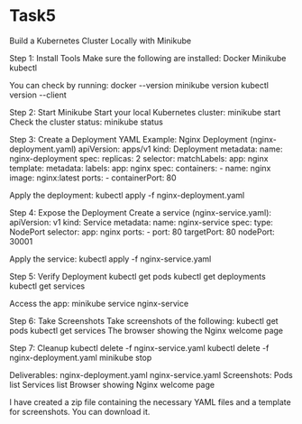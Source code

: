 # Task5
Build a Kubernetes Cluster Locally with Minikube

Step 1: Install Tools
Make sure the following are installed:
Docker
Minikube
kubectl

You can check by running:
docker --version
minikube version
kubectl version --client

Step 2: Start Minikube
Start your local Kubernetes cluster:
minikube start
Check the cluster status:
minikube status

Step 3: Create a Deployment YAML
Example: Nginx Deployment (nginx-deployment.yaml)
apiVersion: apps/v1
kind: Deployment
metadata:
  name: nginx-deployment
spec:
  replicas: 2
  selector:
    matchLabels:
      app: nginx
  template:
    metadata:
      labels:
        app: nginx
    spec:
      containers:
      - name: nginx
        image: nginx:latest
        ports:
        - containerPort: 80

Apply the deployment:
kubectl apply -f nginx-deployment.yaml

Step 4: Expose the Deployment
Create a service (nginx-service.yaml):
apiVersion: v1
kind: Service
metadata:
  name: nginx-service
spec:
  type: NodePort
  selector:
    app: nginx
  ports:
    - port: 80
      targetPort: 80
      nodePort: 30001

Apply the service:
kubectl apply -f nginx-service.yaml

Step 5: Verify Deployment
kubectl get pods
kubectl get deployments
kubectl get services

Access the app:
minikube service nginx-service

Step 6: Take Screenshots
Take screenshots of the following:
kubectl get pods
kubectl get services
The browser showing the Nginx welcome page

Step 7: Cleanup
kubectl delete -f nginx-service.yaml
kubectl delete -f nginx-deployment.yaml
minikube stop

Deliverables:
nginx-deployment.yaml
nginx-service.yaml
Screenshots:
Pods list
Services list
Browser showing Nginx welcome page

I have created a zip file containing the necessary YAML files and a template for screenshots. You can download it.

